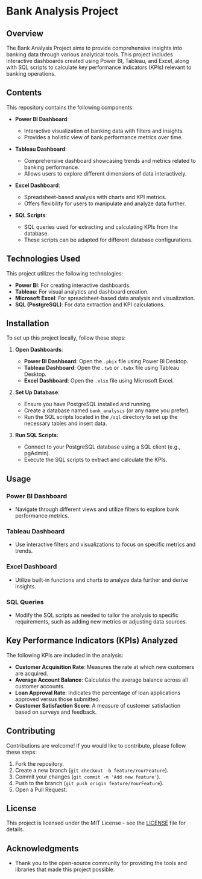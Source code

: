 # Bank Analysis Project

## Overview
The Bank Analysis Project aims to provide comprehensive insights into banking data through various analytical tools. This project includes interactive dashboards created using Power BI, Tableau, and Excel, along with SQL scripts to calculate key performance indicators (KPIs) relevant to banking operations.

## Contents
This repository contains the following components:

- **Power BI Dashboard**: 
  - Interactive visualization of banking data with filters and insights.
  - Provides a holistic view of bank performance metrics over time.
  
- **Tableau Dashboard**: 
  - Comprehensive dashboard showcasing trends and metrics related to banking performance.
  - Allows users to explore different dimensions of data interactively.
  
- **Excel Dashboard**: 
  - Spreadsheet-based analysis with charts and KPI metrics.
  - Offers flexibility for users to manipulate and analyze data further.
  
- **SQL Scripts**: 
  - SQL queries used for extracting and calculating KPIs from the database.
  - These scripts can be adapted for different database configurations.

## Technologies Used
This project utilizes the following technologies:
- **Power BI**: For creating interactive dashboards.
- **Tableau**: For visual analytics and dashboard creation.
- **Microsoft Excel**: For spreadsheet-based data analysis and visualization.
- **SQL (PostgreSQL)**: For data extraction and KPI calculations.

## Installation
To set up this project locally, follow these steps:

1. **Open Dashboards**:
   - **Power BI Dashboard**: Open the `.pbix` file using Power BI Desktop.
   - **Tableau Dashboard**: Open the `.twb` or `.twbx` file using Tableau Desktop.
   - **Excel Dashboard**: Open the `.xlsx` file using Microsoft Excel.

2. **Set Up Database**:
   - Ensure you have PostgreSQL installed and running.
   - Create a database named `bank_analysis` (or any name you prefer).
   - Run the SQL scripts located in the `/sql` directory to set up the necessary tables and insert data.

3. **Run SQL Scripts**:
   - Connect to your PostgreSQL database using a SQL client (e.g., pgAdmin).
   - Execute the SQL scripts to extract and calculate the KPIs.

## Usage
### Power BI Dashboard
- Navigate through different views and utilize filters to explore bank performance metrics.

### Tableau Dashboard
- Use interactive filters and visualizations to focus on specific metrics and trends.

### Excel Dashboard
- Utilize built-in functions and charts to analyze data further and derive insights.

### SQL Queries
- Modify the SQL scripts as needed to tailor the analysis to specific requirements, such as adding new metrics or adjusting data sources.

## Key Performance Indicators (KPIs) Analyzed
The following KPIs are included in the analysis:
- **Customer Acquisition Rate**: Measures the rate at which new customers are acquired.
- **Average Account Balance**: Calculates the average balance across all customer accounts.
- **Loan Approval Rate**: Indicates the percentage of loan applications approved versus those submitted.
- **Customer Satisfaction Score**: A measure of customer satisfaction based on surveys and feedback.

## Contributing
Contributions are welcome! If you would like to contribute, please follow these steps:
1. Fork the repository.
2. Create a new branch (`git checkout -b feature/YourFeature`).
3. Commit your changes (`git commit -m 'Add new feature'`).
4. Push to the branch (`git push origin feature/YourFeature`).
5. Open a Pull Request.

## License
This project is licensed under the MIT License - see the [LICENSE](LICENSE) file for details.

## Acknowledgments
- Thank you to the open-source community for providing the tools and libraries that made this project possible.
